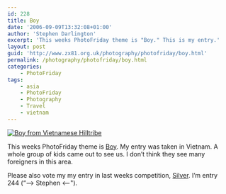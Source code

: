 ```yaml
---
id: 228
title: Boy
date: '2006-09-09T13:32:08+01:00'
author: 'Stephen Darlington'
excerpt: 'This weeks PhotoFriday theme is "Boy." This is my entry.'
layout: post
guid: 'http://www.zx81.org.uk/photography/photofriday/boy.html'
permalink: /photography/photofriday/boy.html
categories:
    - PhotoFriday
tags:
    - asia
    - PhotoFriday
    - Photography
    - Travel
    - vietnam
---
```


[![Boy from Vietnamese Hilltribe](https://i0.wp.com/farm6.staticflickr.com/5515/10817614024_8bfc5af887.jpg?resize=333%2C500)](http://www.flickr.com/photos/stephendarlington/10817614024/ "Boy from Vietnamese Hilltribe by stephendarlington, on Flickr")

This weeks PhotoFriday theme is [Boy](http://www.photofriday.com/archives/challenge/000595.php). My entry was taken in Vietnam. A whole group of kids came out to see us. I don’t think they see many foreigners in this area.

Please also vote my my entry in last weeks competition, [Silver](http://www.photofriday.com/linkviewer.php?id=593 "PhotoFriday"). I’m entry 244 (“–&gt; Stephen &lt;--").